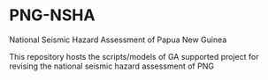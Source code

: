 # PNG-NSHA
National Seismic Hazard Assessment of Papua New Guinea

This repository hosts the scripts/models of GA supported project for revising the national seismic hazard assessment of PNG
